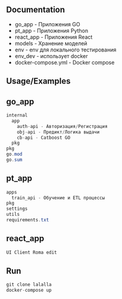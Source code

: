
## Documentation

- go_app - Приложения GO
- pt_app - Приложения Python
- react_app - Приложения React
- models - Хранение моделей
- env - env для локального тестирования
- env_dev - использует docker
- docker-compose.yml - Docker compose



## Usage/Examples

## go_app
```java
internal
  app
    auth-api - Авторизация/Регистрация
    obj-api - Предикт/Логика выдачи
    cb-api - Catboost GO
  pkg
pkg
go.mod
go.sum
```
## pt_app
```java
apps
  train_api - Обучение и ETL процессы
pkg
settings
utils
requirements.txt
```
## react_app
```java
UI Client Roma edit
```
## Run
```java
git clone lalalla
docker-compose up
```